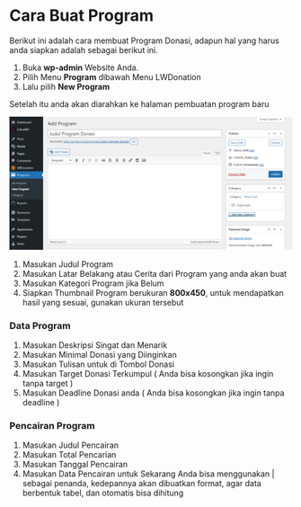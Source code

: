 
# Cara Buat Program

Berikut ini adalah cara membuat Program Donasi, adapun hal yang harus anda siapkan adalah sebagai berikut ini.

1. Buka **wp-admin** Website Anda.
2. Pilih Menu **Program** dibawah Menu LWDonation
3. Lalu pilih **New Program**

Setelah itu anda akan diarahkan ke halaman pembuatan program baru

![Tambah Program](../assets/tambahProgram.png)

1. Masukan Judul Program 
2. Masukan Latar Belakang atau Cerita dari Program yang anda akan buat
3. Masukan Kategori Program jika Belum 
4. Siapkan Thumbnail Program berukuran **800x450**, untuk mendapatkan hasil yang sesuai, gunakan ukuran tersebut

### Data Program

1. Masukan Deskripsi Singat dan Menarik
2. Masukan Minimal Donasi yang Diinginkan
3. Masukan Tulisan untuk di Tombol Donasi
4. Masukan Target Donasi Terkumpul ( Anda bisa kosongkan jika ingin tanpa target )
5. Masukan Deadline Donasi anda ( Anda bisa kosongkan jika ingin tanpa deadline )

### Pencairan Program

1. Masukan Judul Pencairan
2. Masukan Total Pencarian
3. Masukan Tanggal Pencairan
4. Masukan Data Pencairan untuk Sekarang Anda bisa menggunakan | sebagai penanda,
kedepannya akan dibuatkan format, agar data berbentuk tabel, dan otomatis bisa dihitung